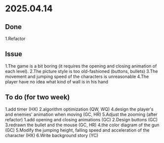 # 2025.04.14

## Done

1.Refactor

## Issue

1.The game is a bit boring (it requires the opening and closing animation of each level).
2.The picture style is too old-fashioned (buttons, bullets)
3.The movement and jumping speed of the characters is unreasonable
4.The player have no idea what kind of wall is in his hand

## To do (for two week)

1.add timer (HX)
2.algorithm optimization (QW, WQ)
4.design the player's and enemies' animation when moving (GC, HR)
5.Adjust the zooming (after refactor)
1.add opening and closing animations (GC)
2.Design buttons (GC)
3.redrawn the bullet and the mouse (GC, HR)
4.the color diagram of the gun (GC)
5.Modify the jumping height, falling speed and acceleration of the character (HX)
6.Write background story (YC)
